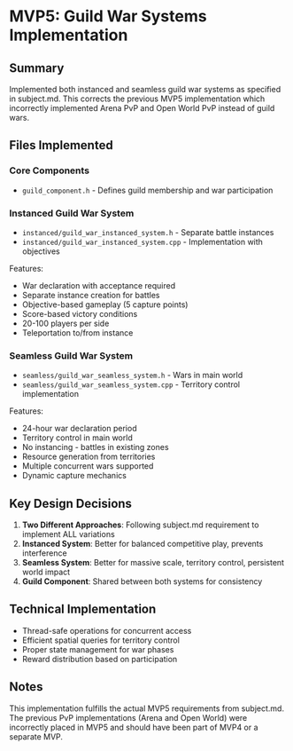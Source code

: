 # MVP5: Guild War Systems Implementation

## Summary
Implemented both instanced and seamless guild war systems as specified in subject.md. This corrects the previous MVP5 implementation which incorrectly implemented Arena PvP and Open World PvP instead of guild wars.

## Files Implemented

### Core Components
- `guild_component.h` - Defines guild membership and war participation

### Instanced Guild War System
- `instanced/guild_war_instanced_system.h` - Separate battle instances
- `instanced/guild_war_instanced_system.cpp` - Implementation with objectives

Features:
- War declaration with acceptance required
- Separate instance creation for battles
- Objective-based gameplay (5 capture points)
- Score-based victory conditions
- 20-100 players per side
- Teleportation to/from instance

### Seamless Guild War System  
- `seamless/guild_war_seamless_system.h` - Wars in main world
- `seamless/guild_war_seamless_system.cpp` - Territory control implementation

Features:
- 24-hour war declaration period
- Territory control in main world
- No instancing - battles in existing zones
- Resource generation from territories
- Multiple concurrent wars supported
- Dynamic capture mechanics

## Key Design Decisions

1. **Two Different Approaches**: Following subject.md requirement to implement ALL variations
2. **Instanced System**: Better for balanced competitive play, prevents interference
3. **Seamless System**: Better for massive scale, territory control, persistent world impact
4. **Guild Component**: Shared between both systems for consistency

## Technical Implementation
- Thread-safe operations for concurrent access
- Efficient spatial queries for territory control
- Proper state management for war phases
- Reward distribution based on participation

## Notes
This implementation fulfills the actual MVP5 requirements from subject.md. The previous PvP implementations (Arena and Open World) were incorrectly placed in MVP5 and should have been part of MVP4 or a separate MVP.
